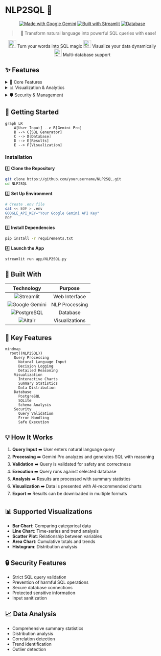 # NLP2SQL 🤖

<div align="center">

[![Made with Google Gemini](https://img.shields.io/badge/Made%20with-Google%20Gemini-4285F4?style=for-the-badge&logo=google)](https://deepmind.google/technologies/gemini/)
[![Built with Streamlit](https://img.shields.io/badge/Built%20with-Streamlit-FF4B4B?style=for-the-badge&logo=streamlit)](https://streamlit.io)
[![Database](https://img.shields.io/badge/Database-PostgreSQL%20%7C%20SQLite-336791?style=for-the-badge&logo=postgresql)](https://www.postgresql.org/)

> 🎯 Transform natural language into powerful SQL queries with ease!

</div>

<p align="center">
<img src="https://raw.githubusercontent.com/Tarikul-Islam-Anik/Animated-Fluent-Emojis/master/Emojis/Objects/Magnifying%20Glass%20Tilted%20Right.png" alt="Magnifying Glass" width="25" height="25" /> Turn your words into SQL magic
<img src="https://raw.githubusercontent.com/Tarikul-Islam-Anik/Animated-Fluent-Emojis/master/Emojis/Objects/Chart%20Increasing.png" alt="Chart" width="25" height="25" /> Visualize your data dynamically
<img src="https://raw.githubusercontent.com/Tarikul-Islam-Anik/Animated-Fluent-Emojis/master/Emojis/Objects/Bookmark%20Tabs.png" alt="Tabs" width="25" height="25" /> Multi-database support
</p>

## ✨ Features

<details>
<summary>🎯 Core Features</summary>

- **Natural Language to SQL** 🗣️ → 📝
  - Convert text queries into SQL commands using Google's Gemini Pro model
  - Intelligent query interpretation with detailed decision logs
  - Step-by-step reasoning for query generation
- **Multi-Database Support** 🗄️
  - SQLite compatibility with file upload
  - PostgreSQL integration with secure connection
  - Dynamic schema exploration
- **Interactive Data Explorer** 🔍
  - Real-time data filtering and exploration
  - Comprehensive query results with summary statistics
  - Advanced table views with sorting and filtering

</details>

<details>
<summary>📊 Visualization & Analytics</summary>

- **Dynamic Visualizations** 📈
  - Multiple chart types (Bar, Line, Scatter, Area, Histogram)
  - Interactive chart configuration
  - AI-powered visualization recommendations
- **Summary Statistics** 📋
  - Detailed numeric analysis
  - Categorical data insights
  - Distribution analysis
  - Statistical measures (mean, median, mode, skewness, kurtosis)

</details>

<details>
<summary>🛡️ Security & Management</summary>

- **Safe SQL Execution** 🔒
  - Strict query validation
  - SQL injection prevention
  - Comprehensive error handling and feedback
- **Query History** 📚
  - Searchable query log
  - Query reusability
  - Multiple export formats (CSV, Excel, JSON)

</details>

## 🚀 Getting Started

```mermaid
graph LR
    A[User Input] --> B[Gemini Pro]
    B --> C[SQL Generator]
    C --> D[Database]
    D --> E[Results]
    E --> F[Visualization]
```

### Installation

1️⃣ **Clone the Repository**

```bash
git clone https://github.com/yourusername/NLP2SQL.git
cd NLP2SQL
```

2️⃣ **Set Up Environment**

```bash
# Create .env file
cat << EOF > .env
GOOGLE_API_KEY="Your Google Gemini API Key"
EOF
```

3️⃣ **Install Dependencies**

```bash
pip install -r requirements.txt
```

4️⃣ **Launch the App**

```bash
streamlit run app/NLP2SQL.py
```

## 🎨 Built With

<div align="center">

|                                             Technology                                              |    Purpose     |
| :-------------------------------------------------------------------------------------------------: | :------------: |
|    ![Streamlit](https://img.shields.io/badge/Streamlit-FF4B4B?style=flat-square&logo=streamlit)     | Web Interface  |
| ![Google Gemini](https://img.shields.io/badge/Google%20Gemini-4285F4?style=flat-square&logo=google) | NLP Processing |
|   ![PostgreSQL](https://img.shields.io/badge/PostgreSQL-336791?style=flat-square&logo=postgresql)   |    Database    |
|               ![Altair](https://img.shields.io/badge/Altair-005571?style=flat-square)               | Visualizations |

</div>

## 🌟 Key Features

```mermaid
mindmap
  root((NLP2SQL))
    Query Processing
      Natural Language Input
      Decision Logging
      Detailed Reasoning
    Visualization
      Interactive Charts
      Summary Statistics
      Data Distribution
    Database
      PostgreSQL
      SQLite
      Schema Analysis
    Security
      Query Validation
      Error Handling
      Safe Execution
```

## 💡 How It Works

1. **Query Input** ➡️ User enters natural language query
2. **Processing** ➡️ Gemini Pro analyzes and generates SQL with reasoning
3. **Validation** ➡️ Query is validated for safety and correctness
4. **Execution** ➡️ Query runs against selected database
5. **Analysis** ➡️ Results are processed with summary statistics
6. **Visualization** ➡️ Data is presented with AI-recommended charts
7. **Export** ➡️ Results can be downloaded in multiple formats

## 📊 Supported Visualizations

- **Bar Chart**: Comparing categorical data
- **Line Chart**: Time-series and trend analysis
- **Scatter Plot**: Relationship between variables
- **Area Chart**: Cumulative totals and trends
- **Histogram**: Distribution analysis

## 🔒 Security Features

- Strict SQL query validation
- Prevention of harmful SQL operations
- Secure database connections
- Protected sensitive information
- Input sanitization

## 📈 Data Analysis

- Comprehensive summary statistics
- Distribution analysis
- Correlation detection
- Trend identification
- Outlier detection

<div align="center">

</div>
